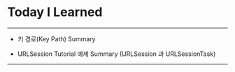 # Today I Learned

- - -

- 키 경로(Key Path) Summary

- URLSession Tutorial 예제 Summary (URLSession 과 URLSessionTask)

- - -
